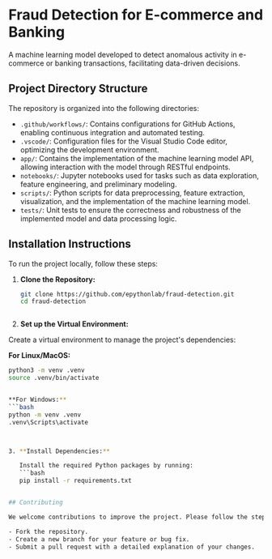 # Fraud Detection for E-commerce and Banking

A machine learning model developed to detect anomalous activity in e-commerce or banking transactions, facilitating data-driven decisions.

## Project Directory Structure

The repository is organized into the following directories:

- `.github/workflows/`: Contains configurations for GitHub Actions, enabling continuous integration and automated testing.
- `.vscode/`: Configuration files for the Visual Studio Code editor, optimizing the development environment.
- `app/`: Contains the implementation of the machine learning model API, allowing interaction with the model through RESTful endpoints.
- `notebooks/`: Jupyter notebooks used for tasks such as data exploration, feature engineering, and preliminary modeling.
- `scripts/`: Python scripts for data preprocessing, feature extraction, visualization, and the implementation of the machine learning model.
- `tests/`: Unit tests to ensure the correctness and robustness of the implemented model and data processing logic.

## Installation Instructions

To run the project locally, follow these steps:

1. **Clone the Repository:**
   ```bash
   git clone https://github.com/epythonlab/fraud-detection.git
   cd fraud-detection



2. **Set up the Virtual Environment:**

Create a virtual environment to manage the project's dependencies:

**For Linux/MacOS:**
```bash
python3 -m venv .venv
source .venv/bin/activate  


**For Windows:**
```bash
python -m venv .venv
.venv\Scripts\activate



3. **Install Dependencies:**

   Install the required Python packages by running:
   ```bash
   pip install -r requirements.txt


## Contributing

We welcome contributions to improve the project. Please follow the steps below to contribute:

- Fork the repository.
- Create a new branch for your feature or bug fix.
- Submit a pull request with a detailed explanation of your changes.

